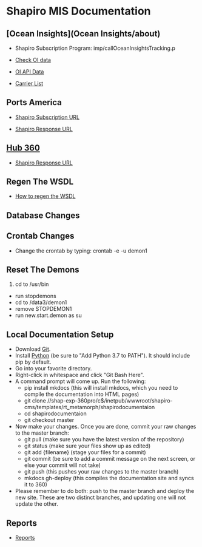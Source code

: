 # Shapiro MIS Documentation

## [Ocean Insights](Ocean Insights/about)

* Shapiro Subscription Program: imp/callOceanInsightsTracking.p 

* [Check OI data](https://shapiro360.shapiro.com/index.php/run-app?app=ocean-insights-request-mbl)

* [OI API Data](https://shapiro360.shapiro.com/index.php/run-app?app=ocean-insights-request-mbl)

* [Carrier List](https://capi.ocean-insights.com/containertracking/v2/carriers)


## Ports America

* [Shapiro Subscription URL](https://shapiro360.shapiro.com/index.php/run-app?app=test-ports-america)

* [Shapiro Response URL](https://shapiro360.shapiro.com/index.php/ports-america-response)

## [Hub 360](Hub360/about)

* [Shapiro Response URL](https://shapiro360.shapiro.com/hub360/)

## Regen The WSDL

* [How to regen the WSDL](regenwsdl)


## Database Changes


## Crontab Changes

* Change the crontab by typing: crontab -e -u demon1


## Reset The Demons

1.	cd to /usr/bin
*	run stopdemons
*	cd to /data3/demon1
*	remove STOPDEMON1
*	run new.start.demon as su

## Local Documentation Setup

* Download [Git](https://git-scm.com/downloads).
* Install [Python](https://www.python.org/downloads/release/python-371) (be sure to "Add Python 3.7 to PATH"). It should include pip by default.
* Go into your favorite directory.
* Right-click in whitespace and click "Git Bash Here".
* A command prompt will come up. Run the following:
    * pip install mkdocs (this will install mkdocs, which you need to compile the documentation into HTML pages)
    * git clone //shap-exp-360pro/c$/inetpub/wwwroot/shapiro-cms/templates/rt_metamorph/shapirodocumentaion
    * cd shapirodocumentaion
    * git checkout master
* Now make your changes. Once you are done, commit your raw changes to the master branch:
    * git pull (make sure you have the latest version of the repository)
    * git status (make sure your files show up as edited)
    * git add {filename} (stage your files for a commit)
    * git commit (be sure to add a commit message on the next screen, or else your commit will not take)
    * git push (this pushes your raw changes to the master branch)
    * mkdocs gh-deploy (this compiles the documentation site and syncs it to 360)
* Please remember to do both: push to the master branch and deploy the new site. These are two distinct branches, and updating one will not update the other.

## Reports

* [Reports](report)
